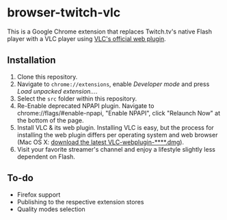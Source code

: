 # browser-twitch-vlc

This is a Google Chrome extension that replaces Twitch.tv's native Flash player with a VLC player using [VLC's official web plugin](https://wiki.videolan.org/Documentation:WebPlugin/#VLC_objects).

## Installation

1. Clone this repository.
2. Navigate to `chrome://extensions`, enable *Developer mode* and press *Load unpacked extension...*.
3. Select the `src` folder within this repository.
4. Re-Enable deprecated NPAPI plugin. Navigate to chrome://flags/#enable-npapi, "Enable NPAPI", click "Relaunch Now" at the bottom of the page.
5. Install VLC &amp; its web plugin. Installing VLC is easy, but the process for installing the web plugin differs per operating system and web browser (Mac OS X: [download the latest VLC-webplugin-****.dmg](http://nightlies.videolan.org/build/macosx-intel/?C=N;O=A)).
6. Visit your favorite streamer's channel and enjoy a lifestyle slightly less dependent on Flash.

## To-do

* Firefox support
* Publishing to the respective extension stores
* Quality modes selection
